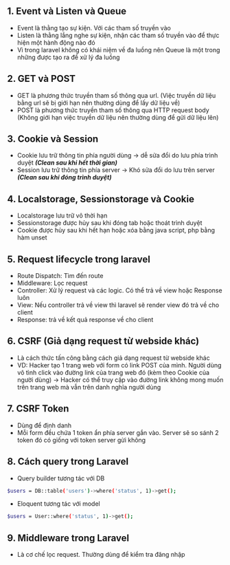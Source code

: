 ## 1. Event và Listen và Queue
- Event là thằng tạo sự kiện. Với các tham số truyền vào
- Listen là thằng lắng nghe sự kiện, nhận các tham số truyền vào để thực hiện một hành động nào đó
- Vì trong laravel không có khái niệm về đa luồng nên Queue là một trong những được tạo ra để xử lý đa luồng

## 2. GET và POST
- GET là phương thức truyền tham số thông qua url. (Việc truyền dữ liệu bằng url sẽ bị giới hạn nên thường dùng để lấy dữ liệu về)
- POST là phương thức truyền tham số thông qua HTTP request body (Không giới hạn việc truyền dữ liệu nên thường dùng để gửi dữ liệu lên)

## 3. Cookie và Session
- Cookie lưu trữ thông tin phía người dùng -> dễ sửa đổi do lưu phía trình duyệt ***(Clean sau khi hết thời gian)***
- Session lưu trữ thông tin phía server -> Khó sửa đổi do lưu trên server ***(Clean sau khi đóng trình duyệt)***

## 4. Localstorage, Sessionstorage và Cookie
- Localstorage lưu trữ vô thời hạn
- Sessionstorage được hủy sau khi đóng tab hoặc thoát trình duyệt
- Cookie được hủy sau khi hết hạn hoặc xóa bằng java script, php bằng hàm unset

## 5. Request lifecycle trong laravel
- Route Dispatch: Tìm đến route 
- Middleware: Lọc request
- Controller: Xử lý request và các logic. Có thể trả về view hoặc Response luôn
- View: Nếu controller trả về view thì laravel sẽ render view đó trả về cho client
- Response: trả về kết quả response về cho client

## 6. CSRF (Giả dạng request từ webside khác)
- Là cách thức tấn công bằng cách giả dạng request từ webside khác
- VD: Hacker tạo 1 trang web với form có link POST của mình. Người dùng vô tình click vào đường link của trang web đó (kèm theo Cookie của người dùng) -> Hacker có thể truy cập vào đường link không mong muốn trên trang web mà vẫn trên danh nghĩa người dùng

## 7. CSRF Token
- Dùng để định danh
- Mỗi form đều chứa 1 token ẩn phía server gắn vào. Server sẽ so sánh 2 token đó có giống với token server gừi không

## 8. Cách query trong Laravel
- Query builder tương tác với DB
```sh
$users = DB::table('users')->where('status', 1)->get();
```

- Eloquent tương tác với model
```sh
$users = User::where('status', 1)->get();
```

## 9. Middleware  trong Laravel
- Là cơ chế lọc request. Thường dùng để kiểm tra đăng nhập
